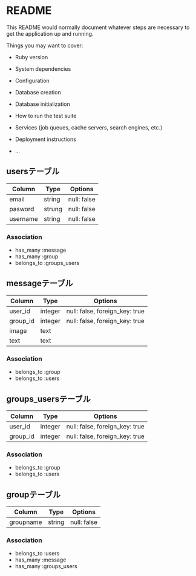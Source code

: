 # README

This README would normally document whatever steps are necessary to get the
application up and running.

Things you may want to cover:

* Ruby version

* System dependencies

* Configuration

* Database creation

* Database initialization

* How to run the test suite

* Services (job queues, cache servers, search engines, etc.)

* Deployment instructions

* ...

## usersテーブル

|Column|Type|Options|
|------|----|-------|
|email|string|null: false|
|pasword|strung|null: false|
|username|string|null: false|
### Association
- has_many :message
- has_many :group
- belongs_to :groups_users

## messageテーブル

|Column|Type|Options|
|------|----|-------|
|user_id|integer|null: false, foreign_key: true|
|group_id|integer|null: false, foreign_key: true|
|image|text||
|text|text||

### Association
- belongs_to :group
- belongs_to :users

## groups_usersテーブル

|Column|Type|Options|
|------|----|-------|
|user_id|integer|null: false, foreign_key: true|
|group_id|integer|null: false, foreign_key: true|

### Association
- belongs_to :group
- belongs_to :users

## groupテーブル

|Column|Type|Options|
|------|----|-------|
|groupname|string|null: false|

### Association
- belongs_to :users
- has_many :message
- has_many :groups_users